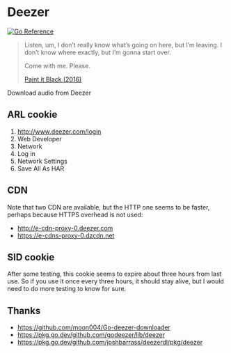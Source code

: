 # Deezer

[![Go Reference]](//pkg.go.dev/github.com/89z/deezer)

[Go Reference]:https://pkg.go.dev/static/img/badge.svg

> Listen, um, I don’t really know what’s going on here, but I’m leaving. I
> don’t know where exactly, but I’m gonna start over.
>
> Come with me. Please.
>
> [Paint it Black (2016)](//wikipedia.org/wiki/Paint_It_Black_%282016_film%29)

Download audio from Deezer

## ARL cookie

1. http://www.deezer.com/login
2. Web Developer
3. Network
4. Log in
5. Network Settings
6. Save All As HAR

## CDN

Note that two CDN are available, but the HTTP one seems to be faster, perhaps
because HTTPS overhead is not used:

- http://e-cdn-proxy-0.deezer.com
- https://e-cdns-proxy-0.dzcdn.net

## SID cookie

After some testing, this cookie seems to expire about three hours from last use.
So if you use it once every three hours, it should stay alive, but I would need
to do more testing to know for sure.

## Thanks

- https://github.com/moon004/Go-deezer-downloader
- https://pkg.go.dev/github.com/godeezer/lib/deezer
- https://pkg.go.dev/github.com/joshbarrass/deezerdl/pkg/deezer
